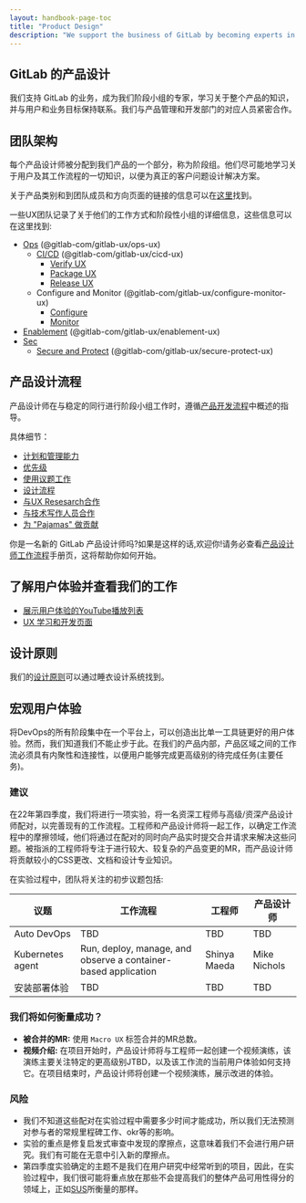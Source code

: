 ```yaml
---
layout: handbook-page-toc
title: "Product Design"
description: "We support the business of GitLab by becoming experts in our stage group, educating ourselves about the entire product, and staying engaged with user and business goals"
---
```


## GitLab 的产品设计

我们支持 GitLab 的业务，成为我们阶段小组的专家，学习关于整个产品的知识，并与用户和业务目标保持联系。我们与产品管理和开发部门的对应人员紧密合作。 


## 团队架构

每个产品设计师被分配到我们产品的一个部分，称为阶段组。他们尽可能地学习关于用户及其工作流程的一切知识，以便为真正的客户问题设计解决方案。

关于产品类别和到团队成员和方向页面的链接的信息可以在[这里](https://about.gitlab.com/handbook/product/categories/)找到。

一些UX团队记录了关于他们的工作方式和阶段性小组的详细信息，这些信息可以在这里找到:

* [Ops](https://about.gitlab.com/direction/ops/) (@gitlab-com/gitlab-ux/ops-ux)
    * [CI/CD](https://about.gitlab.com/handbook/engineering/ux/stage-group-ux-strategy/ci-cd/) (@gitlab-com/gitlab-ux/cicd-ux)
        * [Verify UX](https://about.gitlab.com/handbook/engineering/ux/stage-group-ux-strategy/verify/)
        * [Package UX](https://about.gitlab.com/handbook/engineering/ux/stage-group-ux-strategy/package/)
        * [Release UX](https://about.gitlab.com/handbook/engineering/ux/stage-group-ux-strategy/release/)
    * Configure and Monitor (@gitlab-com/gitlab-ux/configure-monitor-ux)
        * [Configure](https://about.gitlab.com/direction/configure/)
        * [Monitor](https://about.gitlab.com/direction/monitor/)
* [Enablement](https://about.gitlab.com/handbook/engineering/ux/stage-group-ux-strategy/enablement/) (@gitlab-com/gitlab-ux/enablement-ux)
* [Sec](https://about.gitlab.com/direction/security/)
    * [Secure and Protect](https://about.gitlab.com/handbook/engineering/ux/stage-group-ux-strategy/sec/) (@gitlab-com/gitlab-ux/secure-protect-ux)

## 产品设计流程

产品设计师在与稳定的同行进行阶段小组工作时，遵循[产品开发流程](https://about.gitlab.com/handbook/product-development-flow/)中概述的指导。

具体细节：

* [计划和管理能力](https://about.gitlab.com/handbook/engineering/ux/product-designer/#planning-and-managing-capacity)
* [优先级](https://about.gitlab.com/handbook/engineering/ux/product-designer/#priority-for-UX-issues)
* [使用议题工作](https://about.gitlab.com/handbook/engineering/ux/product-designer/#working-on-issues) 
* [设计流程](https://about.gitlab.com/handbook/engineering/ux/product-designer/#product-design-process)
* [与UX Resesarch合作](https://about.gitlab.com/handbook/engineering/ux/product-designer/#product-design-process)
* [与技术写作人员合作](https://about.gitlab.com/handbook/engineering/ux/product-designer/#partnering-with-technical-writers)
* [为 "Pajamas" 做贡献](https://design.gitlab.com/get-started/contribute)

你是一名新的 GitLab 产品设计师吗?如果是这样的话,欢迎你!请务必查看[产品设计师工作流程](https://about.gitlab.com/handbook/engineering/ux/product-designer/)手册页，这将帮助你如何开始。

## 了解用户体验并查看我们的工作

* [展示用户体验的YouTube播放列表](https://www.youtube.com/playlist?list=PL05JrBw4t0Kq89nFXtkVviaIfYQPptwJz) 
* [UX 学习和开发页面](https://about.gitlab.com/handbook/engineering/ux/learning-and-development)

## 设计原则

我们的[设计原则](https://design.gitlab.com/get-started/principles)可以通过睡衣设计系统找到。

## 宏观用户体验

将DevOps的所有阶段集中在一个平台上，可以创造出比单一工具链更好的用户体验。然而，我们知道我们不能止步于此。在我们的产品内部，产品区域之间的工作流必须具有内聚性和连接性，以便用户能够完成更高级别的待完成任务(主要任务)。

### 建议

在22年第四季度，我们将进行一项实验，将一名资深工程师与高级/资深产品设计师配对，以完善现有的工作流程。工程师和产品设计师将一起工作，以确定工作流程中的摩擦领域，他们将通过在配对的同时向产品实时提交合并请求来解决这些问题。被指派的工程师将专注于进行较大、较复杂的产品变更的MR，而产品设计师将贡献较小的CSS更改、文档和设计专业知识。

在实验过程中，团队将关注的初步议题包括:

| 议题                            | 工作流程 | 工程师 | 产品设计师 |
| -------------------------------- | --------   | -------- | ---------------- |
| Auto DevOps                      | TBD        | TBD      | TBD              |
| Kubernetes agent                 | Run, deploy, manage, and observe a container-based application  | Shinya Maeda | Mike Nichols |
| 安装部署体验               | TBD        | TBD      | TBD              |

### 我们将如何衡量成功？

- **被合并的MR:** 使用 `Macro UX` 标签合并的MR总数。 
- **视频介绍:** 在项目开始时，产品设计师将与工程师一起创建一个视频演练，该演练主要关注特定的更高级别JTBD，以及该工作流的当前用户体验如何支持它。在项目结束时，产品设计师将创建一个视频演练，展示改进的体验。

### 风险
- 我们不知道这些配对在实验过程中需要多少时间才能成功，所以我们无法预测对参与者的常规里程碑工作、okr等的影响。
- 实验的重点是修复启发式审查中发现的摩擦点，这意味着我们不会进行用户研究。我们有可能在无意中引入新的摩擦点。
- 第四季度实验确定的主题不是我们在用户研究中经常听到的项目，因此，在实验过程中，我们很可能将重点放在那些不会提高我们的整体产品可用性得分的领域上，正如[SUS](https://about.gitlab.com/handbook/engineering/ux/performance-indicators/#system-usability-scale-sus-score)所衡量的那样。

